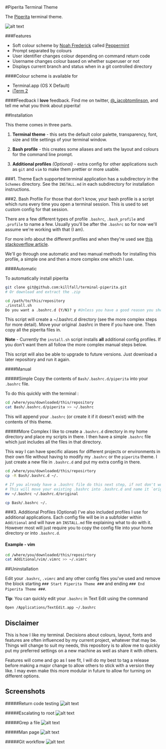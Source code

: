 #Piperita Terminal Theme

The [Piperita](http://www.jacobtomlinson.co.uk/2013/10/17/mac-os-x-terminal-theme-piperita/) terminal theme.

![alt text](http://i.imgur.com/4gW1lZi.png "Piperita")

###Features
* Soft colour scheme by [Noah Frederick](http://noahfrederick.com/) called [Peppermint](http://noahfrederick.com/blog/2011/lion-terminal-theme-peppermint/)
* Prompt separated by colours
* User identifier changes colour depending on command return code
* Username changes colour based on whether superuser or not
* Displays current branch and status when in a git controlled directory

####Colour scheme is available for
* Terminal.app (OS X Default)
* [iTerm 2](http://www.iterm2.com/)

####Feedback
I __love__ feedback. Find me on twitter, [@_jacobtomlinson](https://www.twitter.com/_jacobtomlinson), and tell me what you think about piperita!

##Installation

This theme comes in three parts.

 1. **Terminal theme** - this sets the default color palette, transparency, font, size and title settings of your terminal window.

 1. **Bash profile** - this creates some aliases and sets the layout and colours for the command line prompt.

 1. **Additional profiles** *(Optional)* - extra config for other applications such as `git` and `vim` to make them prettier or more usable.


###1. Theme
Each supported terminal application has a subdirectory in the `Schemes` directory. See the `INSTALL.md` in each subdirectory for installation instructions.

###2. Bash Profile
For those that don't know, your bash profile is a script which runs every time you open a terminal session.
This is used to set custom config for that session.

There are a few different types of profile `.bashrc`, `.bash_profile` and `.profile` to name a few.
Usually you'll be after the `.bashrc` so for now we'll assume we're working with that (I am).

For more info about the different profiles and when they're used see [this stackoverflow article](http://stackoverflow.com/questions/415403/whats-the-difference-between-bashrc-bash-profile-and-environment).

We'll go through one automatic and two manual methods for installing this profile, a simple one and then a more complex one which I use.

####Automatic

To automatically install piperita
```bash
git clone git@github.com:killfall/terminal-piperita.git
# Or download and extract the .zip

cd /path/to/this/repository
./install.sh
Do you want a .bashrc.d (Y/N)? y #Unless you have a good reason you should say yes
```

This script will create a ~/.bashrc.d directory (see the more complex steps for more detail). Move your original .bashrc in there if you have one.
Then copy all the piperita files in.

__Note__ - Currently the `install.sh` script installs __all__ additional config profiles. If you don't want them all follow the more complex manual steps below.

This script will also be able to upgrade to future versions. Just download a later repository and run it again.

####Manual

#####Simple
Copy the contents of `Bash/.bashrc.d/piperita` into your `.bashrc` file.

To do this quickly with the terminal :
```bash
cd /where/you/downloaded/this/repository
cat Bash/.bashrc.d/piperita >> ~/.bashrc
```

This will append your `.bashrc` (or create it if it doesn't exist) with the contents of this theme.

#####More Complex
I like to create a `.bashrc.d` directory in my home directory and place my scripts in there.
I then have a simple `.bashrc` file which just includes all the files in that directory.

This way I can have specific aliases for different projects or environments in their own file without having to modify my `.bashrc` or the `piperita` theme.
I just create a new file in `.bashrc.d` and put my extra config in there.


```bash
cd /where/you/downloaded/this/reposirtory
cp -R Bash/.bashrc.d ~/.

# If you already have a .bashrc file do this next step, if not don't worry.
# This will move your existing .bashrc into .bashrc.d and name it `original`
mv ~/.bashrc ~/.bashrc.d/original

cp Bash/.bashrc ~/.
```

###3. Additional Profiles (Optional)
I've also included profiles I use for additional applications. Each config file will be in a subfolder within `Additional` and will have an `INSTALL.md` file explaining what to do with it.
However most will just require you to copy the config file into your home directory or into `.bashrc.d`.

#### Example - vim
```bash
cd /where/you/downloaded/this/reposirtory
cat Additional/vim/.vimrc >> ~/.vimrc
```

##Uninstallation

Edit your `.bashrc`, `.vimrc` and any other config files you've used and remove the block starting `### Start Piperita Theme ###` and ending `### End Piperita Theme ###`.

__Tip__: You can quickly edit your `.bashrc` in Text Edit using the command

```bash
Open /Applications/TextEdit.app ~/.bashrc
```

## Disclaimer
This is how I like my terminal. Decisions about colours, layout, fonts and features are often influenced by my current project, whatever that may be. Things will change to suit my needs, this repository is to allow me to quickly put my preferred settings on a new machine as well as share it with others.

Features will come and go as I see fit, I will do my best to tag a release before making a major change to allow others to stick with a version they like. I may even make this more modular in future to allow for turning on different options.

## Screenshots

#####Return code testing
![alt text](http://i.imgur.com/YJMQuka.png "Return code")

#####Escalating to root
![alt text](http://i.imgur.com/2xOQVIw.png "Root")

#####Grep a file
![alt text](http://i.imgur.com/yTHVbY3.png "Grep")

#####Man page
![alt text](http://i.imgur.com/Qb2oJUu.png "Man")

#####Git workflow
![alt text](http://i.imgur.com/GLSwK3y.png "Git")
